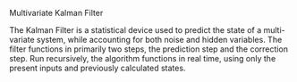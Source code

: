 Multivariate Kalman Filter

The Kalman Filter is a statistical device used to predict the state of a multi-variate system, while accounting for both noise and hidden variables.
The filter functions in primarily two steps, the prediction step and the correction step. Run recursively, the algorithm functions in real time, using
only the present inputs and previously calculated states.
